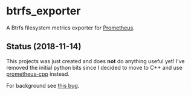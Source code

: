 # btrfs_exporter
A Btrfs filesystem metrics exporter for [Prometheus](https://prometheus.io/).

Status (2018-11-14)
-------------------
This projects was just created and does **not** do anything useful yet!
I've removed the initial python bits since I decided to move to C++ and
use [prometheus-cpp](https://github.com/jupp0r/prometheus-cpp) instead.

For background see [this bug](https://github.com/prometheus/node_exporter/issues/1100).
